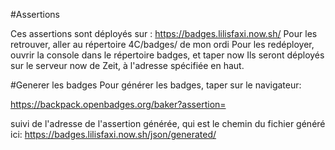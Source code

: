 #Assertions

Ces assertions sont déployés sur : https://badges.lilisfaxi.now.sh/
Pour les retrouver, aller au répertoire 4C/badges/ de mon ordi
Pour les redéployer, ouvrir la console dans le répertoire badges, et taper now
Ils seront déployés sur le serveur now de Zeit, à l'adresse spécifiée en haut.

#Generer les badges
Pour générer les badges, taper sur le navigateur:

https://backpack.openbadges.org/baker?assertion=

suivi de l'adresse de l'assertion générée, qui est le chemin du fichier généré ici: https://badges.lilisfaxi.now.sh/json/generated/

